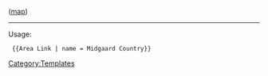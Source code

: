 [](:Category:{{{name}}} "wikilink") ([map]({{{name}}}_Map "wikilink"))
<noinclude>

<hr>

Usage:

` {{Area Link | name = Midgaard Country}}`

</noinclude>

[Category:Templates](Category:Templates "wikilink")
